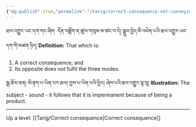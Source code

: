 ```yaml
---
{"dg-publish":true,"permalink":"/tarig/correct-consequence-not-conveying-a-proof/"}
---
```


ཐལ་འགྱུར་ཡང་དག་གང་ཞིག  དོན་བཟློག་ན་ཚུལ་གསུམ་མ་ཚང་བ་དེ། སྒྲུབ་བྱེད་མི་འཕེན་པའི་ཐལ་འགྱུར་ཡང་དག་གི་མཚན་ཉིད།
**Definition:** That which is:
1. A correct consequence; and
2. Its opposite does not fulfil the three modes.

སྒྲ་ཆོས་ཅན། མི་རྟག་པ་ཡིན་པར་ཐལ། བྱས་པ་ཡིན་པའི་ཕྱིར། ཞེས་པའི་ཐལ་འགྱུར་ལྟ་བུ།
**Illustration:** The subject - sound - it follows that it is impermanent because of being a product.

---
Up a level: [[Tarig/Correct consequence\|Correct consequence]]